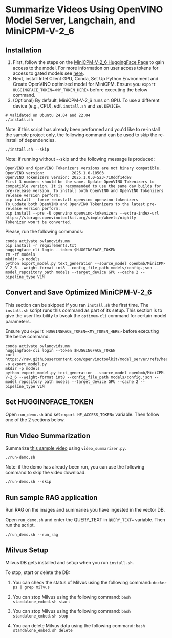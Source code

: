 # Summarize Videos Using OpenVINO Model Server, Langchain, and MiniCPM-V-2_6

## Installation

1. First, follow the steps on the [MiniCPM-V-2_6 HuggingFace Page](https://huggingface.co/openbmb/MiniCPM-V-2_6) to gain
access to the model. For more information on user access tokens for access to gated models
see [here](https://huggingface.co/docs/hub/en/security-tokens).
2. Next, install Intel Client GPU, Conda, Set Up Python Environment and Create OpenVINO optimized model for MiniCPM. Ensure you `export HUGGINGFACE_TOKEN=<MY_TOKEN_HERE>` before executing the below command.
3. (Optional) By default, MiniCPM-V-2_6 runs on GPU. To use a different device (e.g., CPU), edit `install.sh` and set `DEVICE=`.

```
# Validated on Ubuntu 24.04 and 22.04
./install.sh
```

Note: if this script has already been performed and you'd like to re-install the sample project only, the following
command can be used to skip the re-install of dependencies. 

```
./install.sh --skip
```

Note: if running without --skip and the following message is produced: 
```
OpenVINO and OpenVINO Tokenizers versions are not binary compatible.
OpenVINO version:            2025.1.0-18503
OpenVINO Tokenizers version: 2025.1.0.0-523-710ddf14de8
First 3 numbers should be the same. Update OpenVINO Tokenizers to compatible version. It is recommended to use the same day builds for pre-release version. To install both OpenVINO and OpenVINO Tokenizers release version perform:
pip install --force-reinstall openvino openvino-tokenizers
To update both OpenVINO and OpenVINO Tokenizers to the latest pre-release version perform:
pip install --pre -U openvino openvino-tokenizers --extra-index-url https://storage.openvinotoolkit.org/simple/wheels/nightly
Tokenizer won't be converted.
```

Please, run the following commands:
```
conda activate ovlangvidsumm
pip install -r requirements.txt
huggingface-cli login --token $HUGGINGFACE_TOKEN
rm -rf models
mkdir -p models
python export_model.py text_generation --source_model openbmb/MiniCPM-V-2_6 --weight-format int8 --config_file_path models/config.json --model_repository_path models --target_device GPU --cache 2 --pipeline_type VLM
```

## Convert and Save Optimized MiniCPM-V-2_6

This section can be skipped if you ran `install.sh` the first time. The `install.sh` script runs this command as part of 
its setup. This section is to give the user flexibility to tweak the `optimum-cli` command for certain model parameters. 

Ensure you `export HUGGINGFACE_TOKEN=<MY_TOKEN_HERE>` before executing the below command. 
```
conda activate ovlangvidsumm
huggingface-cli login --token $HUGGINGFACE_TOKEN
curl https://raw.githubusercontent.com/openvinotoolkit/model_server/refs/heads/releases/2025/1/demos/common/export_models/export_model.py -o export_model.py
mkdir -p models
python export_model.py text_generation --source_model openbmb/MiniCPM-V-2_6 --weight-format int8 --config_file_path models/config.json --model_repository_path models --target_device GPU --cache 2 --pipeline_type VLM
```

## Set HUGGINGFACE_TOKEN

Open `run_demo.sh` and set `export HF_ACCESS_TOKEN=` variable. Then follow one of the 2 sections below.

## Run Video Summarization

Summarize [this sample video](https://github.com/intel-iot-devkit/sample-videos/raw/master/one-by-one-person-detection.mp4)
using `video_summarizer.py`.

```
./run-demo.sh 
```

Note: if the demo has already been run, you can use the following command to skip the video download.

```
./run-demo.sh --skip
```

## Run sample RAG application

Run RAG on the images and summaries you have ingested in the vector DB.

Open `run_demo.sh` and enter the QUERY_TEXT in `QUERY_TEXT=` variable. Then run the script.
```
./run_demo.sh --run_rag
```

## Milvus Setup

Milvus DB gets installed and setup when you run `install.sh`. 

To stop, start or delete the DB:

1. You can check the status of Milvus using the following command: `docker ps | grep milvus`

2. You can stop Milvus using the following command: `bash standalone_embed.sh start`
 
3. You can stop Milvus using the following command: `bash standalone_embed.sh stop`
 
4. You can delete Milvus data using the following command: `bash standalone_embed.sh delete`
